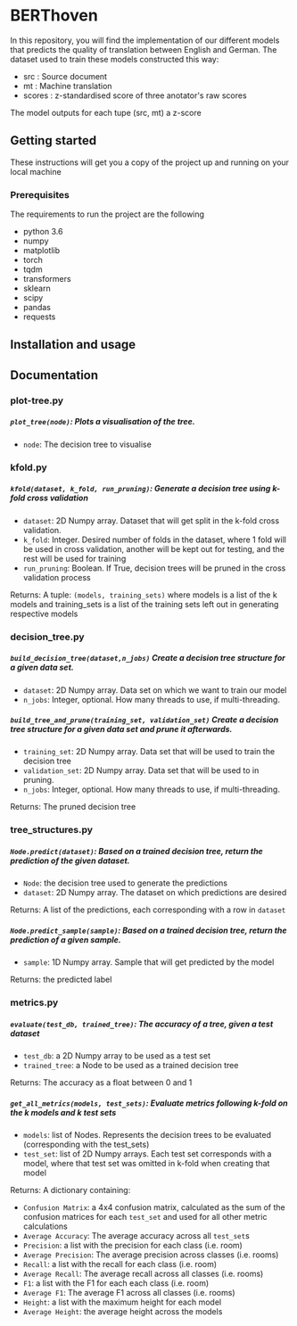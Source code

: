 # BERThoven

In this repository, you will find the implementation of our different models that predicts the quality of translation between English and German. 
The dataset used to train these models constructed this way:
- src : Source document
- mt  : Machine translation
- scores : z-standardised score of three anotator's raw scores

The model outputs for each tupe (src, mt) a z-score


## Getting started
These instructions will get you a copy of the project up and running on your local machine

### Prerequisites
The requirements to run the project are the following
+ python 3.6
+ numpy
+ matplotlib
+ torch
+ tqdm
+ transformers
+ sklearn
+ scipy
+ pandas
+ requests

## Installation and usage


## Documentation

### plot-tree.py
##### `plot_tree(node)`: Plots a visualisation of the tree. 
- `node`: The decision tree to visualise

### kfold.py
##### `kfold(dataset, k_fold, run_pruning)`: Generate a decision tree using k-fold cross validation 
- `dataset`: 2D Numpy array. Dataset that will get split in the k-fold cross validation.
- `k_fold`: Integer. Desired number of folds in the dataset, where 1 fold will be used in cross validation, another will be kept out for testing, and the rest will be used for training
- `run_pruning`: Boolean. If True, decision trees will be pruned in the cross validation process

Returns: A tuple: `(models, training_sets)` where models is a list of the k models and training_sets is a list of the training sets left out in generating respective models

### decision_tree.py
##### `build_decision_tree(dataset,n_jobs)` Create a decision tree structure for a given data set.
- `dataset`: 2D Numpy array. Data set on which we want to train our model
- `n_jobs`: Integer, optional. How many threads to use, if multi-threading.

##### `build_tree_and_prune(training_set, validation_set)` Create a decision tree structure for a given data set and prune it afterwards.
- `training_set`: 2D Numpy array. Data set that will be used to train the decision tree
- `validation_set`: 2D Numpy array. Data set that will be used to in pruning.
- `n_jobs`: Integer, optional. How many threads to use, if multi-threading.

Returns: The pruned decision tree

### tree_structures.py
##### `Node.predict(dataset)`: Based on a trained decision tree, return the prediction of the given dataset.

- `Node`: the decision tree used to generate the predictions
- `dataset`: 2D Numpy array. The dataset on which predictions are desired

Returns: A list of the predictions, each corresponding with a row in `dataset`

##### `Node.predict_sample(sample)`: Based on a trained decision tree, return the prediction of a given sample.
- `sample`: 1D Numpy array. Sample that will get predicted by the model

Returns: the predicted label

### metrics.py

##### `evaluate(test_db, trained_tree)`: The accuracy of a tree, given a test dataset
- `test_db`: a 2D Numpy array to be used as a test set
- `trained_tree`: a Node to be used as a trained decision tree

Returns: The accuracy as a float between 0 and 1

##### `get_all_metrics(models, test_sets)`: Evaluate metrics following k-fold on the k models and k test sets
- `models`: list of Nodes.  Represents the decision trees to be evaluated (corresponding with the test_sets)
- `test_set`: list of 2D Numpy arrays. Each test set corresponds with a model, where that test set was omitted in k-fold when creating that model

Returns: A dictionary containing:
- `Confusion Matrix`: a 4x4 confusion matrix, calculated as the sum of the confusion matrices for each `test_set` and used for all other metric calculations
- `Average Accuracy`: The average accuracy across all `test_set`s
- `Precision`: a list with the precision for each class (i.e. room)
- `Average Precision`: The average precision across classes (i.e. rooms)
- `Recall`: a list with the recall for each class (i.e. room)
- `Average Recall`: The average recall across all classes (i.e. rooms)
- `F1`: a list with the F1 for each each class (i.e. room)
- `Average F1`: The average F1 across all classes (i.e. rooms)
- `Height`: a list with the maximum height for each model
- `Average Height`: the average height across the models 




